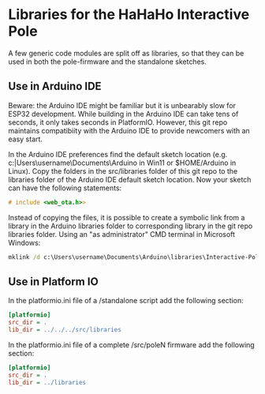 # Libraries for the HaHaHo Interactive Pole

A few generic code modules are split off as libraries, so that they can be used in both the pole-firmware and the standalone sketches.

## Use in Arduino IDE

Beware: the Arduino IDE might be familiar but it is unbearably slow for ESP32 development. While building in the Arduino IDE can take tens of seconds, it only takes seconds in PlatformIO. However, this git repo maintains compatibiity with the Arduino IDE to provide newcomers with an easy start.

In the Arduino IDE preferences find the default sketch location (e.g. c:|Users\username\Documents\Arduino in Win11 or $HOME/Arduino in Linux). Copy the folders in the src/libraries folder of this git repo to the libraries folder of the Arduino IDE default sketch location.
Now your sketch can have the following statements:
```c
# include <web_ota.h>>
```

Instead of copying the files, it is possible to create a symbolic link from a library in the Arduino libraries folder to corresponding library in the git repo libraries folder. Using an "as administrator" CMD terminal in Microsoft Windows:
```bat
mklink /d c:\Users\username\Documents\Arduino\libraries\Interactive-Pole-Utils c:\Users\username\Projects\hahaho-interactive-pole\src\libraries\Interactive-Pole-Utils
```

## Use in Platform IO

In the platformio.ini file of a /standalone script add the following section:

```ini
[platformio]
src_dir = .
lib_dir = ../../../src/libraries
```
In the platformio.ini file of a complete /src/poleN firmware add the following section:

```ini
[platformio]
src_dir = .
lib_dir = ../libraries
```
